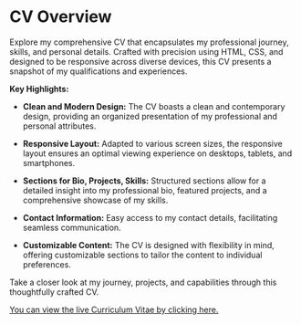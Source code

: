 # CV Overview

Explore my comprehensive CV that encapsulates my professional journey, skills, and personal details. Crafted with precision using HTML, CSS, and designed to be responsive across diverse devices, this CV presents a snapshot of my qualifications and experiences.

**Key Highlights:**

- **Clean and Modern Design:** The CV boasts a clean and contemporary design, providing an organized presentation of my professional and personal attributes.

- **Responsive Layout:** Adapted to various screen sizes, the responsive layout ensures an optimal viewing experience on desktops, tablets, and smartphones.

- **Sections for Bio, Projects, Skills:** Structured sections allow for a detailed insight into my professional bio, featured projects, and a comprehensive showcase of my skills.

- **Contact Information:** Easy access to my contact details, facilitating seamless communication.

- **Customizable Content:** The CV is designed with flexibility in mind, offering customizable sections to tailor the content to individual preferences.

Take a closer look at my journey, projects, and capabilities through this thoughtfully crafted CV.

[You can view the live Curriculum Vitae by clicking here.](https://georgekrp.github.io/Cv/)




